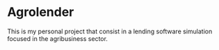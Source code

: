# Agrolender
This is my personal project that consist in a lending software simulation focused in the agribusiness sector.
